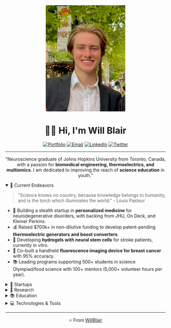 
<div align="center">

<img src="https://github.com/willblair0708/willblair0708/blob/main/profile/profile.jpg" width="250" />

<h1>👋🔬 Hi, I'm Will Blair</h1>

<a href="https://willjblair.com" target="_blank"><img alt="Portfolio" src="https://img.shields.io/badge/Portfolio-%230077B5.svg?&style=for-the-badge&logoColor=white"></a>
<a href="mailto:william.blair0708@gmail.com" target="_blank"><img alt="Email" src="https://img.shields.io/badge/Email-%23D14836.svg?&style=for-the-badge&logo=Gmail&logoColor=white"></a>
<a href="https://www.linkedin.com/in/willblair1/" target="_blank"><img alt="LinkedIn" src="https://img.shields.io/badge/LinkedIn-blue?style=for-the-badge&logo=linkedin"></a>
<a href="https://twitter.com/willjblair07" target="_blank"><img alt="Twitter" src="https://img.shields.io/badge/Twitter-1DA1F2?style=for-the-badge&logo=twitter&logoColor=white"></a>

---

"Neuroscience graduate of Johns Hopkins University from Toronto, Canada, with a passion for **biomedical engineering, thermoelectrics, and multiomics**. I am dedicated to improving the reach of **science education** in youth."

</div>

<details open>
<summary>🚀 Current Endeavors</summary>

> "Science knows no country, because knowledge belongs to humanity, and is the torch which illuminates the world." - Louis Pasteur

- 🔬 Building a stealth startup in **personalized medicine** for neurodegenerative disorders, with backing from JHU, On Deck, and Kleiner Perkins.
- 💰 Raised $700k+ in non-dilutive funding to develop patent-pending **thermoelectric generators and boost converters**.
- 🧫 Developing **hydrogels with neural stem cells** for stroke patients, currently in vitro.
- 🌈 Co-built a handheld **fluorescence imaging device for breast cancer** with 95% accuracy.
- 📚 Leading programs supporting 500+ students in science Olympiad/food science with 100+ mentors (5,000+ volunteer hours per year).

</details>

<details>
<summary>💼 Startups</summary>

> "Innovation distinguishes between a leader and a follower." - Steve Jobs

I'm involved in the following startups:

| Name | Description | Role |
| ---- | ----------- | ---- |
| [Stealth] | Multiomics Platform for Personalized Medicine in Neurodegenerative Disorders | Co-Founder, Chief Executive Officer |
| [ThermoBeat](http://www.thermobeat.com) | Building thermoelectric generators, boost converters, and AI for the future of medical devices and diagnostics. | Founder, Chief Executive Officer |
| [Seedling](http://www.seedlinghydroponic.com) | Improving health outcomes through food equity education for Baltimore youth. | Co-Founder, Business Lead |

</details>

<details>
<summary>🧪 Research</summary>

> "Research is to see what everybody else has seen, and to think what nobody else has thought." - Albert Szent-Gyorgyi

My research primarily involves drug delivery using hydrogels implanted with neural stem cells and LAG3 characterization for Parkinson’s. I have also conducted research in five labs spanning epilepsy, muscular dystrophy, breast cancer, and infectious diseases. You can find more about my research [here](https://willjblair.com/portfolio).

</details>

<details>
<summary>📚 Education</summary>

> "Education is the most powerful weapon which you can use to change the world." - Nelson Mandela

As the co-founder of Seedling Hydroponics and President of Charm City Science League, I am committed to promoting equal access and opportunity in science for all youth. Learn more about these initiatives [here](http://seedlinghydroponic.com) and [here](http://bit.ly/3InhW4u).

</details>

<details>
<summary>💻 Technologies & Tools</summary>

<img alt="OS-Linux" src="https://img.shields.io/badge/OS-Linux-informational?style=flat&logo=linux&logoColor=white&color=2bbc8a">
<img alt="Editor-VSCode" src="https://img.shields.io/badge/Editor-VSCode-informational?style=flat&logo=visual-studio-code&logoColor=white&color=2bbc8a">
<img alt="Code-Python" src="https://img.shields.io/badge/Code-Python-informational?style=flat&logo=python&logoColor=white&color=2bbc8a">
<img alt="Code-JavaScript" src="https://img.shields.io/badge/Code-JavaScript-informational?style=flat&logo=javascript&logoColor=white&color=2bbc8a">

</details>

---

<div align="center">

⭐️ From [WillBlair](https://github.com/willblair0708)

</div>
